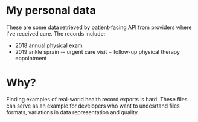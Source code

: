 # My personal data

These are some data retrieved by patient-facing API from providers where I've received care. The records include:

* 2018 annual physical exam
* 2019 ankle sprain -- urgent care visit + follow-up physical therapy eppointment

# Why?

Finding examples of real-world health record exports is hard. These files can serve as an example for developers who want to undesrtand files formats, variations in data representation and quality.
